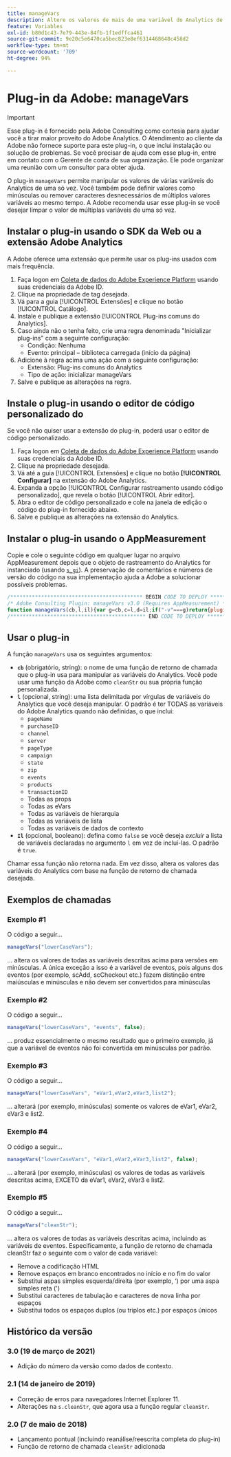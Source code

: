 ```yaml
---
title: manageVars
description: Altere os valores de mais de uma variável do Analytics de cada vez.
feature: Variables
exl-id: b80d1c43-7e79-443e-84fb-1f1edffca461
source-git-commit: 9e20c5e6470ca5bec823e8ef6314468648c458d2
workflow-type: tm+mt
source-wordcount: '709'
ht-degree: 94%

---
```


# Plug-in da Adobe: manageVars

>[!IMPORTANT]
>
>Esse plug-in é fornecido pela Adobe Consulting como cortesia para ajudar você a tirar maior proveito do Adobe Analytics. O Atendimento ao cliente da Adobe não fornece suporte para este plug-in, o que inclui instalação ou solução de problemas. Se você precisar de ajuda com esse plug-in, entre em contato com o Gerente de conta de sua organização. Ele pode organizar uma reunião com um consultor para obter ajuda.

O plug-in `manageVars` permite manipular os valores de várias variáveis do Analytics de uma só vez. Você também pode definir valores como minúsculas ou remover caracteres desnecessários de múltiplos valores variáveis ao mesmo tempo. A Adobe recomenda usar esse plug-in se você desejar limpar o valor de múltiplas variáveis de uma só vez.

## Instalar o plug-in usando o SDK da Web ou a extensão Adobe Analytics

A Adobe oferece uma extensão que permite usar os plug-ins usados com mais frequência.

1. Faça logon em [Coleta de dados do Adobe Experience Platform](https://experience.adobe.com/data-collection) usando suas credenciais da Adobe ID.
1. Clique na propriedade de tag desejada.
1. Vá para a guia [!UICONTROL Extensões] e clique no botão [!UICONTROL Catálogo].
1. Instale e publique a extensão [!UICONTROL Plug-ins comuns do Analytics].
1. Caso ainda não o tenha feito, crie uma regra denominada &quot;Inicializar plug-ins&quot; com a seguinte configuração:
   * Condição: Nenhuma
   * Evento: principal – biblioteca carregada (início da página)
1. Adicione à regra acima uma ação com a seguinte configuração:
   * Extensão: Plug-ins comuns do Analytics
   * Tipo de ação: inicializar manageVars
1. Salve e publique as alterações na regra.

## Instale o plug-in usando o editor de código personalizado do

Se você não quiser usar a extensão do plug-in, poderá usar o editor de código personalizado.

1. Faça logon em [Coleta de dados do Adobe Experience Platform](https://experience.adobe.com/data-collection) usando suas credenciais da Adobe ID.
1. Clique na propriedade desejada.
1. Vá até a guia [!UICONTROL Extensões] e clique no botão **[!UICONTROL Configurar]** na extensão do Adobe Analytics.
1. Expanda a opção [!UICONTROL Configurar rastreamento usando código personalizado], que revela o botão [!UICONTROL Abrir editor].
1. Abra o editor de código personalizado e cole na janela de edição o código do plug-in fornecido abaixo.
1. Salve e publique as alterações na extensão do Analytics.

## Instalar o plug-in usando o AppMeasurement

Copie e cole o seguinte código em qualquer lugar no arquivo AppMeasurement depois que o objeto de rastreamento do Analytics for instanciado (usando [`s_gi`](../functions/s-gi.md)). A preservação de comentários e números de versão do código na sua implementação ajuda a Adobe a solucionar possíveis problemas.

```js
/******************************************* BEGIN CODE TO DEPLOY *******************************************/
/* Adobe Consulting Plugin: manageVars v3.0 (Requires AppMeasurement) */
function manageVars(cb,l,il){var g=cb,c=l,d=il;if("-v"===g)return{plugin:"manageVars",version:"3.0"};var f=function(){if("undefined"!==typeof window.s_c_il)for(var a=0,b;a<window.s_c_il.length;a++)if(b=window.s_c_il[a],b._c&&"s_c"===b._c)return b}();if("undefined"!==typeof f){f.contextData.manageVars="3.0";f.blankVars=function(a){this[a]&&(0>a.indexOf("contextData")?this[a]="":(a=a.substring(a.indexOf(".")+1),this.contextData[a]&&(this.contextData[a]="")))};f.lowerCaseVars=function(a){this[a]&&("events"!==a&&-1===a.indexOf("contextData")?(this[a]=this[a].toString(),0!==this[a].indexOf("D=")&&(this[a]=this[a].toLowerCase())):-1<a.indexOf("contextData")&&(a=a.substring(a.indexOf(".")+1),this.contextData[a]&&(this.contextData[a]=this.contextData[a].toString().toLowerCase())))};f.cleanStr=function(a){function b(a){if("string"===typeof a){for(a=a.replace(/<\/?[^>]+(>|$)/g,"").trim().replace(/[\u2018\u2019\u201A]/g,"'").replace(/\t+/g,"").replace(/[\n\r]/g," ");-1<a.indexOf("  ");)a=a.replace(/\s\s/g," ");return a}return""}this[a]&&"function"===typeof b&&(0>a.indexOf("contextData")?this[a]=b(this[a]):(a=a.substring(a.indexOf(".")+1),this.contextData[a]&&(this.contextData[a]=b(this.contextData[a].toString()))))};f.pt=function(a,b,c,d){if(a&&this[c]){a=a.split(b||",");b=a.length;for(var e,f=0;f<b;f++)if(e=this[c](a[f],d))return e}};if(!f[g])return!1;c=c||"";d=d||!0;var b,e="pageName,purchaseID,channel,server,pageType,campaign,state,zip,events,products,transactionID";for(b=1;76>b;b++)e+=",prop"+b;for(b=1;251>b;b++)e+=",eVar"+b;for(b=1;6>b;b++)e+=",hier"+b;for(b=1;4>b;b++)e+=",list"+b;for(b in f.contextData)e+=",contextData."+b;if(c){if(1==d)e=c.replace("['",".").replace("']","");else if(0==d){c=c.split(",");d=e.split(",");e="";for(x in c)for(y in-1<c[x].indexOf("contextData")&&(c[x]="contextData."+c[x].split("'")[1]),d)c[x]===d[y]&&(d[y]="");for(y in d)e+=d[y]?","+d[y]:""}f.pt(e,",",g,0);return!0}return""===c&&d?(f.pt(e,",",g,0),!0):!1}};
/******************************************** END CODE TO DEPLOY ********************************************/
```

## Usar o plug-in

A função `manageVars` usa os seguintes argumentos:

* **`cb`** (obrigatório, string): o nome de uma função de retorno de chamada que o plug-in usa para manipular as variáveis do Analytics. Você pode usar uma função da Adobe como `cleanStr` ou sua própria função personalizada.
* **`l`** (opcional, string): uma lista delimitada por vírgulas de variáveis do Analytics que você deseja manipular. O padrão é ter TODAS as variáveis do Adobe Analytics quando não definidas, o que inclui:
   * `pageName`
   * `purchaseID`
   * `channel`
   * `server`
   * `pageType`
   * `campaign`
   * `state`
   * `zip`
   * `events`
   * `products`
   * `transactionID`
   * Todas as props
   * Todas as eVars
   * Todas as variáveis de hierarquia
   * Todas as variáveis de lista
   * Todas as variáveis de dados de contexto
* **`Il`** (opcional, booleano): defina como `false` se você deseja *excluir* a lista de variáveis declaradas no argumento `l` em vez de incluí-las. O padrão é `true`.

Chamar essa função não retorna nada. Em vez disso, altera os valores das variáveis do Analytics com base na função de retorno de chamada desejada.

## Exemplos de chamadas

### Exemplo #1

O código a seguir...

```js
manageVars("lowerCaseVars");
```

... altera os valores de todas as variáveis descritas acima para versões em minúsculas.  A única exceção a isso é a variável de eventos, pois alguns dos eventos (por exemplo, scAdd, scCheckout etc.) fazem distinção entre maiúsculas e minúsculas e não devem ser convertidos para minúsculas

### Exemplo #2

O código a seguir...

```js
manageVars("lowerCaseVars", "events", false);
```

... produz essencialmente o mesmo resultado que o primeiro exemplo, já que a variável de eventos não foi convertida em minúsculas por padrão.

### Exemplo #3

O código a seguir...

```js
manageVars("lowerCaseVars", "eVar1,eVar2,eVar3,list2");
```

... alterará (por exemplo, minúsculas) somente os valores de eVar1, eVar2, eVar3 e list2.

### Exemplo #4

O código a seguir...

```js
manageVars("lowerCaseVars", "eVar1,eVar2,eVar3,list2", false);
```

... alterará (por exemplo, minúsculas) os valores de todas as variáveis descritas acima, EXCETO da eVar1, eVar2, eVar3 e list2.

### Exemplo #5

O código a seguir...

```js
manageVars("cleanStr");
```

... altera os valores de todas as variáveis descritas acima, incluindo as variáveis de eventos.  Especificamente, a função de retorno de chamada cleanStr faz o seguinte com o valor de cada variável:

* Remove a codificação HTML
* Remove espaços em branco encontrados no início e no fim do valor
* Substitui aspas simples esquerda/direita (por exemplo, ‘) por uma aspa simples reta (&#39;)
* Substitui caracteres de tabulação e caracteres de nova linha por espaços
* Substitui todos os espaços duplos (ou triplos etc.) por espaços únicos

## Histórico da versão

### 3.0 (19 de março de 2021)

* Adição do número da versão como dados de contexto.

### 2.1 (14 de janeiro de 2019)

* Correção de erros para navegadores Internet Explorer 11.
* Alterações na `s.cleanStr`, que agora usa a função regular `cleanStr`.

### 2.0 (7 de maio de 2018)

* Lançamento pontual (incluindo reanálise/reescrita completa do plug-in)
* Função de retorno de chamada `cleanStr` adicionada

